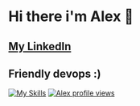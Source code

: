 # Hi there i'm Alex 👋
## [My LinkedIn](https://www.linkedin.com/in/filatov-devops/)
## Friendly devops :)
[![My Skills](https://skillicons.dev/icons?i=aws,terraform,docker,cloudflare,githubactions,git,github,py,bash,nginx,linux,regex,mongodb,discord)](https://skillicons.dev)
[![Alex profile views](https://u8views.com/api/v1/github/profiles/111982862/views/day-week-month-total-count.svg)](https://u8views.com/github/Filicipa)
